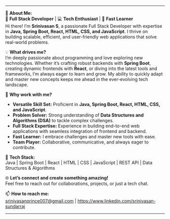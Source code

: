 
---

💫 **About Me:**  
🚀 **Full Stack Developer** | 💻 **Tech Enthusiast** | 🌱 **Fast Learner**  
Hi there! I’m **Srinivasan S**, a passionate Full Stack Developer with expertise in **Java, Spring Boot, React, HTML, CSS, and JavaScript**. I thrive on building scalable, efficient, and user-friendly web applications that solve real-world problems.  

💡 **What drives me?**  
I’m deeply passionate about programming and love exploring new technologies. Whether it’s crafting robust backends with **Spring Boot**, creating dynamic frontends with **React**, or diving into the latest tools and frameworks, I’m always eager to learn and grow. My ability to quickly adapt and master new concepts keeps me ahead in the ever-evolving tech landscape.  

🌟 **Why work with me?**  
- **Versatile Skill Set:** Proficient in **Java, Spring Boot, React, HTML, CSS, and JavaScript**.  
- **Problem Solver:** Strong understanding of **Data Structures and Algorithms (DSA)** to tackle complex challenges.  
- **Full Stack Expertise:** Experience in building end-to-end web applications with seamless integration of frontend and backend.  
- **Fast Learner:** I embrace challenges and master new tools with ease.  
- **Team Player:** Collaborative, communicative, and always eager to contribute.  

🔧 **Tech Stack:**  
Java | Spring Boot | React | HTML | CSS | JavaScript | REST API | Data Structures & Algorithms  

🌐 **Let’s connect and create something amazing!**  
Feel free to reach out for collaborations, projects, or just a tech chat.  

📫 **How to reach me:**  
srinivasanprince007@gmail.com | https://www.linkedin.com/srinivasan-sundarraj  

---
